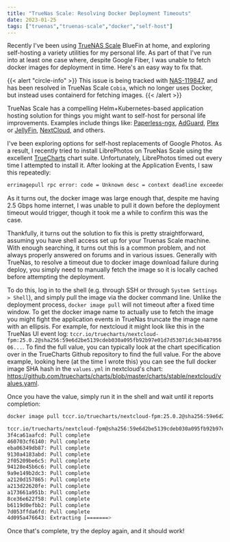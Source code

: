 ```yaml
---
title: "TrueNas Scale: Resolving Docker Deployment Timeouts"
date: 2023-01-25
tags: ["truenas","truenas-scale","docker","self-host"]
---
```


Recently I've been using [TrueNAS Scale](https://www.truenas.com/truenas-scale/) BlueFin at home, and exploring self-hosting a variety utilities for my personal life. As part of that I've run into at least one case where, despite Google Fiber, I was unable to fetch docker images for deployment in time. Here's an easy way to fix that.

<!--more-->

{{< alert "circle-info" >}}
This issue is being tracked with [NAS-119847](https://ixsystems.atlassian.net/browse/NAS-119847), and has been resolved in TrueNas Scale `Cobia`, which no longer uses Docker, but instead uses containerd for fetching images.
{{< /alert >}}

TrueNas Scale has a compelling Helm+Kubernetes-based application hosting solution for things you might want to self-host for personal life improvements. Examples include things like: [Paperless-ngx](https://docs.paperless-ngx.com), [AdGuard](https://adguard.com/en/adguard-home/overview.html), [Plex](https://www.plex.tv/) or [JellyFin](https://jellyfin.org/), [NextCloud](https://nextcloud.com/), and others.

I've been exploring options for self-host replacements of Google Photos. As a result, I recently tried to install LibrePhotos on TrueNas Scale using the excellent [TrueCharts](https://truecharts.org/) chart suite. Unfortunately, LibrePhotos timed out every time I attempted to install it. After looking at the Application Events, I saw this repeatedly:

```bash
errimagepull rpc error: code = Unknown desc = context deadline exceeded
```

As it turns out, the docker image was large enough that, despite me having 2.5 Gbps home internet, I was unable to pull it down before the deployment timeout would trigger, though it took me a while to confirm this was the case.

Thankfully, it turns out the solution to fix this is pretty straightforward, assuming you have shell access set up for your Truenas Scale machine. With enough searching, it turns out this is a common problem, and not always properly answered on forums and in various issues. Generally with TrueNas, to resolve a timeout due to docker image download failure during deploy, you simply need to manually fetch the image so it is locally cached before attempting the deployment.

To do this, log in to the shell (e.g. through SSH or through `System Settings > Shell`), and simply pull the image via the docker command line. Unlike the deployment process, `docker image pull` will not timeout after a fixed time window. To get the docker image name to actually use to fetch the image you might fight the application events in TrueNas truncate the image name with an ellipsis. For example, for nextcloud it might look like this in the TrueNas UI event log: `tccr.io/truecharts/nextcloud-fpm:25.0.2@sha256:59e6d2be5139cdeb030a095fb92b97e01d7d53071dc34b48795606...`. To find the full value, you can typically look at the chart specification over in the TrueCharts Github repository to find the full value. For the above example, looking here (at the time I wrote this) you can see the full docker image SHA hash in the `values.yml` in nextcloud's chart: https://github.com/truecharts/charts/blob/master/charts/stable/nextcloud/values.yaml.

Once you have the value, simply run it in the shell and wait until it reports completion:

```bash
docker image pull tccr.io/truecharts/nextcloud-fpm:25.0.2@sha256:59e6d2be5139cdeb030a095fb92b97e01d7d53071dc34b487956065a385d3a32

tccr.io/truecharts/nextcloud-fpm@sha256:59e6d2be5139cdeb030a095fb92b97e01d7d53071dc34b487956065a385d3a32: Pulling from truecharts/nextcloud-fpm
3f4ca61aafcd: Pull complete 
460703cf6140: Pull complete 
eba06349db87: Pull complete 
9130a4183abd: Pull complete 
2f05209be6c5: Pull complete 
94128e45b6c6: Pull complete 
9a9e149b2dc3: Pull complete 
a2120d157865: Pull complete 
a213d22620fe: Pull complete 
a173661a951b: Pull complete 
8ce36e622f58: Pull complete 
b6119d0efbb2: Pull complete 
7d053ffda6fd: Pull complete 
4d095a476643: Extracting [=======>                                           ]  25.07MB/
```

Once that's complete, try the deploy again, and it should work!